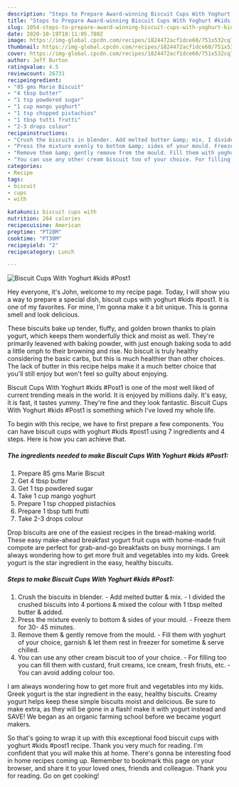 ```yaml
---
description: "Steps to Prepare Award-winning Biscuit Cups With Yoghurt #kids #Post1"
title: "Steps to Prepare Award-winning Biscuit Cups With Yoghurt #kids #Post1"
slug: 1054-steps-to-prepare-award-winning-biscuit-cups-with-yoghurt-kids-post1
date: 2020-10-19T18:11:05.780Z
image: https://img-global.cpcdn.com/recipes/1824472acf1dce60/751x532cq70/biscuit-cups-with-yoghurt-kids-post1-recipe-main-photo.jpg
thumbnail: https://img-global.cpcdn.com/recipes/1824472acf1dce60/751x532cq70/biscuit-cups-with-yoghurt-kids-post1-recipe-main-photo.jpg
cover: https://img-global.cpcdn.com/recipes/1824472acf1dce60/751x532cq70/biscuit-cups-with-yoghurt-kids-post1-recipe-main-photo.jpg
author: Jeff Burton
ratingvalue: 4.5
reviewcount: 26731
recipeingredient:
- "85 gms Marie Biscuit"
- "4 tbsp butter"
- "1 tsp powdered sugar"
- "1 cup mango yoghurt"
- "1 tsp chopped pistachios"
- "1 tbsp tutti frutti"
- "2-3 drops colour"
recipeinstructions:
- "Crush the biscuits in blender. Add melted butter &amp; mix. I divided the crushed biscuits into 4 portions &amp; mixed the colour with 1 tbsp melted butter &amp; added."
- "Press the mixture evenly to bottom &amp; sides of your mould. Freeze them for 30- 45 minutes."
- "Remove them &amp; gently remove from the mould. Fill them with yoghurt of your choice, garnish &amp; let them rest in freezer for sometime &amp; serve chilled."
- "You can use any other cream biscuit too of your choice. For filling too you can fill them with custard, fruit creams, ice cream, fresh friuts, etc. You can avoid adding colour too."
categories:
- Recipe
tags:
- biscuit
- cups
- with

katakunci: biscuit cups with 
nutrition: 264 calories
recipecuisine: American
preptime: "PT28M"
cooktime: "PT30M"
recipeyield: "2"
recipecategory: Lunch

---
```



![Biscuit Cups With Yoghurt #kids #Post1](https://img-global.cpcdn.com/recipes/1824472acf1dce60/751x532cq70/biscuit-cups-with-yoghurt-kids-post1-recipe-main-photo.jpg)

Hey everyone, it's John, welcome to my recipe page. Today, I will show you a way to prepare a special dish, biscuit cups with yoghurt #kids #post1. It is one of my favorites. For mine, I'm gonna make it a bit unique. This is gonna smell and look delicious.

These biscuits bake up tender, fluffy, and golden brown thanks to plain yogurt, which keeps them wonderfully thick and moist as well. They&#39;re primarily leavened with baking powder, with just enough baking soda to add a little omph to their browning and rise. No biscuit is truly healthy considering the basic carbs, but this is much healthier than other choices. The lack of butter in this recipe helps make it a much better choice that you&#39;ll still enjoy but won&#39;t feel so guilty about enjoying.

Biscuit Cups With Yoghurt #kids #Post1 is one of the most well liked of current trending meals in the world. It is enjoyed by millions daily. It's easy, it is fast, it tastes yummy. They're fine and they look fantastic. Biscuit Cups With Yoghurt #kids #Post1 is something which I've loved my whole life.


To begin with this recipe, we have to first prepare a few components. You can have biscuit cups with yoghurt #kids #post1 using 7 ingredients and 4 steps. Here is how you can achieve that.

<!--inarticleads1-->

##### The ingredients needed to make Biscuit Cups With Yoghurt #kids #Post1:

1. Prepare 85 gms Marie Biscuit
1. Get 4 tbsp butter
1. Get 1 tsp powdered sugar
1. Take 1 cup mango yoghurt
1. Prepare 1 tsp chopped pistachios
1. Prepare 1 tbsp tutti frutti
1. Take 2-3 drops colour


Drop biscuits are one of the easiest recipes in the bread-making world. These easy make-ahead breakfast yogurt fruit cups with home-made fruit compote are perfect for grab-and-go breakfasts on busy mornings. I am always wondering how to get more fruit and vegetables into my kids. Greek yogurt is the star ingredient in the easy, healthy biscuits. 

<!--inarticleads2-->

##### Steps to make Biscuit Cups With Yoghurt #kids #Post1:

1. Crush the biscuits in blender. - Add melted butter &amp; mix. - I divided the crushed biscuits into 4 portions &amp; mixed the colour with 1 tbsp melted butter &amp; added.
1. Press the mixture evenly to bottom &amp; sides of your mould. - Freeze them for 30- 45 minutes.
1. Remove them &amp; gently remove from the mould. - Fill them with yoghurt of your choice, garnish &amp; let them rest in freezer for sometime &amp; serve chilled.
1. You can use any other cream biscuit too of your choice. - For filling too you can fill them with custard, fruit creams, ice cream, fresh friuts, etc. - You can avoid adding colour too.


I am always wondering how to get more fruit and vegetables into my kids. Greek yogurt is the star ingredient in the easy, healthy biscuits. Creamy yogurt helps keep these simple biscuits moist and delicious. Be sure to make extra, as they will be gone in a flash! make it with yogurt instead and SAVE! We began as an organic farming school before we became yogurt makers. 

So that's going to wrap it up with this exceptional food biscuit cups with yoghurt #kids #post1 recipe. Thank you very much for reading. I'm confident that you will make this at home. There's gonna be interesting food in home recipes coming up. Remember to bookmark this page on your browser, and share it to your loved ones, friends and colleague. Thank you for reading. Go on get cooking!
